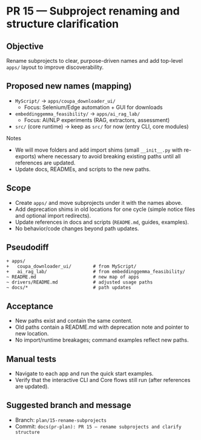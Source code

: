 # PR 15 — Subproject renaming and structure clarification

## Objective
Rename subprojects to clear, purpose-driven names and add top-level `apps/` layout to improve discoverability.

## Proposed new names (mapping)
- `MyScript/` → `apps/coupa_downloader_ui/`
  - Focus: Selenium/Edge automation + GUI for downloads
- `embeddinggemma_feasibility/` → `apps/ai_rag_lab/`
  - Focus: AI/NLP experiments (RAG, extractors, assessment)
- `src/` (core runtime) → keep as `src/` for now (entry CLI, core modules)

Notes
- We will move folders and add import shims (small `__init__.py` with re-exports) where necessary to avoid breaking existing paths until all references are updated.
- Update docs, READMEs, and scripts to the new paths.

## Scope
- Create `apps/` and move subprojects under it with the names above.
- Add deprecation shims in old locations for one cycle (simple notice files and optional import redirects).
- Update references in docs and scripts (`README.md`, guides, examples).
- No behavior/code changes beyond path updates.

## Pseudodiff
```
+ apps/
+   coupa_downloader_ui/        # from MyScript/
+   ai_rag_lab/                 # from embeddinggemma_feasibility/
~ README.md                     # new map of apps
~ drivers/README.md             # adjusted usage paths
~ docs/*                        # path updates
```

## Acceptance
- New paths exist and contain the same content.
- Old paths contain a README.md with deprecation note and pointer to new location.
- No import/runtime breakages; command examples reflect new paths.

## Manual tests
- Navigate to each app and run the quick start examples.
- Verify that the interactive CLI and Core flows still run (after references are updated).

## Suggested branch and message
- Branch: `plan/15-rename-subprojects`
- Commit: `docs(pr-plan): PR 15 — rename subprojects and clarify structure`
